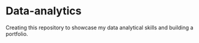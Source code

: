 # Data-analytics
Creating this repository to showcase my data analytical skills and building a portfolio.
